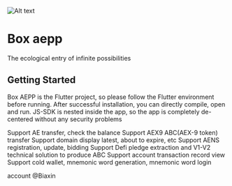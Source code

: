 
![Alt text](https://github.com/sunbx/Box-aepp-mobile/blob/master/images/logo.png)
# Box aepp

The ecological entry of infinite possibilities


## Getting Started

Box AEPP is the Flutter project, so please follow the Flutter environment before running. After successful installation, you can directly compile, open and run. JS-SDK is nested inside the app, so the app is completely de-centered without any security problems

Support AE transfer, check the balance
Support AEX9 ABC(AEX-9 token) transfer
Support domain display latest, about to expire, etc
Support AENS registration, update, bidding
Support Defi pledge extraction and V1-V2 technical solution to produce ABC
Support account transaction record view
Support cold wallet, mnemonic word generation, mnemonic word login

account @Biaxin
